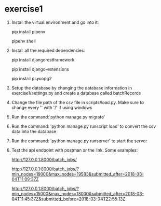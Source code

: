 # exercise1

1. Install the virtual environment and go into it: 

   pip install pipenv

   pipenv shell 

2. Install all the required dependencies: 
   
   pip install djangorestframework
   
   pip install django-extensions

   pip install psycopg2


3. Setup the database by changing the database information in exercise1/settings.py and create a database called batchRecords 

4. Change the file path of the csv file in scripts/load.py. Make sure to change every '\' with '/' if using windows

5. Run the command:'python manage.py migrate'

6. Run the command: 'python manage.py runscript load' to convert the csv data into the database

7. Run the command: 'python manage.py runserver' to start the server

8. Test the api endpoint with postman or the link. Some examples:
 
   http://127.0.0.1:8000/batch_jobs/
   
   http://127.0.0.1:8000/batch_jobs/?min_nodes=19000&max_nodes=19583&submitted_after=2018-03-04T11:09:37Z
   
   http://127.0.0.1:8000/batch_jobs/?min_nodes=15000&max_nodes=18000&submitted_after=2018-03-04T11:45:37Z&submitted_before=2018-03-04T22:55:13Z
   
   
   
   




